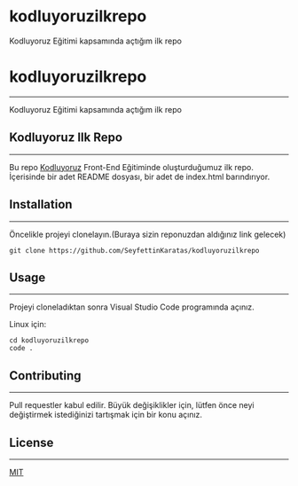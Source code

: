 # kodluyoruzilkrepo
Kodluyoruz Eğitimi kapsamında açtığım ilk repo
# kodluyoruzilkrepo
---
Kodluyoruz Eğitimi kapsamında açtığım ilk repo
## Kodluyoruz Ilk Repo
---
Bu repo [Kodluyoruz](https://www.kodluyoruz.org/) Front-End Eğitiminde oluşturduğumuz ilk repo. İçerisinde bir adet README dosyası, bir adet de index.html barındırıyor.
## Installation
---
Öncelikle projeyi clonelayın.(Buraya sizin reponuzdan aldığınız link gelecek)


`git clone https://github.com/SeyfettinKaratas/kodluyoruzilkrepo`
## Usage
---

Projeyi cloneladıktan sonra Visual Studio Code programında açınız.

Linux için:

```
cd kodluyoruzilkrepo
code .
```
## Contributing
---

Pull requestler kabul edilir. Büyük değişiklikler için, lütfen önce neyi değiştirmek istediğinizi tartışmak için bir konu açınız.

## License
---

[MIT](https://choosealicense.com/licenses/mit/)